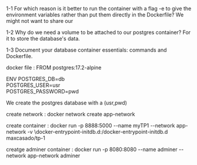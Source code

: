 1-1 For which reason is it better to run the container with a flag -e to give the environment variables rather than put them directly in the Dockerfile?
We might not want to share our 

1-2 Why do we need a volume to be attached to our postgres container?
For it to store the database's data.

1-3 Document your database container essentials: commands and Dockerfile.

docker file :
FROM postgres:17.2-alpine

ENV POSTGRES_DB=db \
   POSTGRES_USER=usr \
   POSTGRES_PASSWORD=pwd

We create the postgres database with a (usr,pwd)

create network :
docker network create app-network 

create container :
docker run -p 8888:5000 --name myTP1 --network app-network -v \docker-entrypoint-initdb.d:/docker-entrypoint-initdb.d maxcasado/tp-1

creatge adminer container : 
docker run -p 8080:8080 --name adminer --network app-network adminer